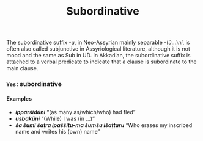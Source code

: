 ﻿---
layout: feature
title: 'Subordinative'
shortdef: 'subordinative'
udver: '2'
---

The subordinative suffix -_u_, in Neo-Assyrian mainly separable -(_ū_…)_ni_, is often also called subjunctive in Assyriological literature, although it is not mood and the same as Sub in UD. In Akkadian, the subordinative suffix is attached to a verbal predicate to indicate that a clause is subordinate to the main clause.

### <a name="Yes">`Yes`</a>: subordinative

#### Examples
* _<b>ipparšidūni</b>_ “(as many as/which/who) had fled”
* _<b>usbakūni</b>_ “(While) I was (in …)”
* _<b>ša šumī šaṭra ipaššiṭu-ma šumšu išaṭṭaru</b>_ “Who erases my inscribed name and writes his (own) name”
